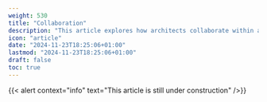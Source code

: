 ```yaml
---
weight: 530
title: "Collaboration"
description: "This article explores how architects collaborate within a team and engage effectively with the rest of the organization"
icon: "article"
date: "2024-11-23T18:25:06+01:00"
lastmod: "2024-11-23T18:25:06+01:00"
draft: false
toc: true
---
```


{{< alert context="info" text="This article is still under construction" />}}
